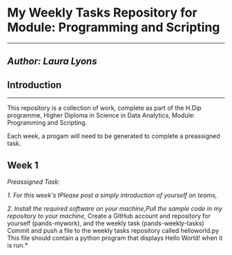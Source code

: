 # My Weekly Tasks Repository for Module: Programming and Scripting
***
## *Author: Laura Lyons*

## **Introduction**
***
This repository is a collection of work, complete as part of the H.Dip programme, Higher Diploma in Science in Data Analytics, Module: Programming and Scripting.

Each week, a progam will need to be generated to complete a preassigned task.

## **Week 1**

*Preassigned Task:*

*1. For this week's tPlease post a simply introduction of yourself on teams,*

*2. Install the required software on your machine,Pull the sample code in my repository to your machine,*
Create a GitHub account and repository for yourself (pands-mywork), and the weekly task (pands-weekly-tasks)
Commit and push a file to the weekly tasks repository called helloworld.py
This file should contain a python program that displays Hello World! when it is run.*